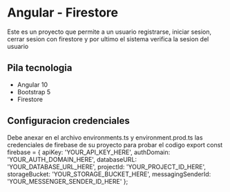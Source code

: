 # Angular - Firestore

Este es un proyecto que permite a un usuario registrarse, iniciar sesion, cerrar sesion con firestore y por ultimo el sistema verifica la sesion del usuario

## Pila tecnologia
- Angular 10
- Bootstrap 5
- Firestore

## Configuracion credenciales
Debe anexar en el archivo environments.ts y environment.prod.ts las credenciales de firebase de su proyecto para probar el codigo
export const firebase = {
  apiKey: 'YOUR_API_KEY_HERE',
  authDomain: 'YOUR_AUTH_DOMAIN_HERE',
  databaseURL: 'YOUR_DATABASE_URL_HERE',
  projectId: 'YOUR_PROJECT_ID_HERE',
  storageBucket: 'YOUR_STORAGE_BUCKET_HERE',
  messagingSenderId: 'YOUR_MESSENGER_SENDER_ID_HERE'
};
